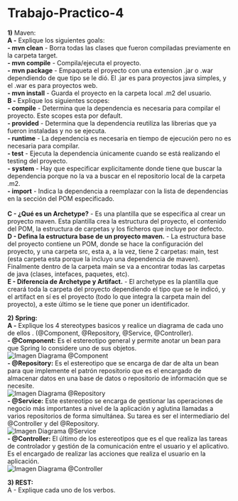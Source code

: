 # Trabajo-Practico-4
**1)** Maven: <br />
	**A -** Explique los siguientes goals: <br />
		**- mvn clean** - Borra todas las clases que fueron compiladas previamente en la carpeta target. <br />
		**- mvn compile** - Compila/ejecuta el proyecto. <br />
		**- mvn package** - Empaqueta el proyecto con una extension .jar o .war dependiendo de que tipo se le dió. El .jar es para proyectos java simples, y el .war es para proyectos web. <br />
		**- mvn install** - Guarda el proyecto en la carpeta local .m2 del usuario. <br />
	**B -** Explique los siguientes scopes: <br />
		**- compile** - Determina que la dependencia es necesaria para compilar el proyecto. Este scopes esta por default. <br />
		**- provided** - Determina que la dependencia reutiliza las librerias que ya fueron instaladas y no se ejecuta. <br />
		**- runtime** - La dependencia es necesaria en tiempo de ejecución pero no es necesaria para compilar. <br />
		**- test** - Ejecuta la dependencia únicamente cuando se está realizando el testing del proyecto. <br />
		**- system** - Hay que especificar explicitamente donde tiene que buscar la dependencia porque no la va a buscar en el repositorio local de la carpeta .m2. <br />
		**- import** - Indica la dependencia a reemplazar con la lista de dependencias en la sección <dependencyManagement> del POM especificado. <br /> <br />
	**C - ¿Qué es un Archetype?** - Es una plantilla que se especifica al crear un proyecto maven. Esta plantilla crea la estructura del proyecto, el contenido del POM, la estructura de carpetas y los ficheros que incluye por defecto. <br />
	**D - Defina la estructura base de un proyecto maven.** - La estructura base del proyecto contiene un POM, donde se hace la configuración del proyecto, y una carpeta src, esta a, a la vez, tiene 2 carpetas: main, test (esta carpeta esta porque la incluyo una dependencia de maven). Finalmente dentro de la carpeta main se va a encontrar todas las carpetas de java (clases, intefaces, paquetes, etc). <br />
	**E - Diferencia de Archetype y Artifact.** - El archetype es la plantilla que creará toda la carpeta del proyecto dependiendo el tipo que se le indicó, y el artifact en sí es el proyecto (todo lo que integra la carpeta main del proyecto), a este último se le tiene que poner un identificador. <br />
	
**2) Spring:** <br />
	**A -** Explique los 4 stereotypes basicos y realice un diagrama de cada uno de ellos . (@Component, @Repository, @Service, @Controller). <br />
	**- @Component:** Es el estereotipo general y permite anotar un bean para que Spring lo considere uno de sus objetos. <br />
    ![Imagen Diagrama @Component](https://www.arquitecturajava.com/wp-content/uploads/SpringStereotypes.png) <br />
	**- @Repository:** Es el estereotipo que se encarga de dar de alta un bean para que implemente el patrón repositorio que es el encargado de almacenar datos en una base de datos o repositorio de información que se necesite. <br />
    ![Imagen Diagrama @Repository](https://www.arquitecturajava.com/wp-content/uploads/SpringStereotypesRepository.png) <br />
	**- @Service:** Este estereotipo se encarga de gestionar las operaciones de negocio más importantes a nivel de la aplicación y aglutina llamadas a varios repositorios de forma simultánea. Su tarea es ser el intermediario del @Controller y del @Repository. <br />
    ![Imagen Diagrama @Service](https://www.arquitecturajava.com/wp-content/uploads/SpringStereotypesService.png) <br />
	**- @Controller:** El último de los estereotipos que es el que realiza las tareas de controlador y gestión de la comunicación entre el usuario y el aplicativo. Es el encargado de realizar las acciones que realiza el usuario en la aplicación. <br />
    ![Imagen Diagrama @Controller](https://www.arquitecturajava.com/wp-content/uploads/SpringStereotypesController.png) <br />

**3) REST:** <br />
	A - Explique cada uno de los verbos.
